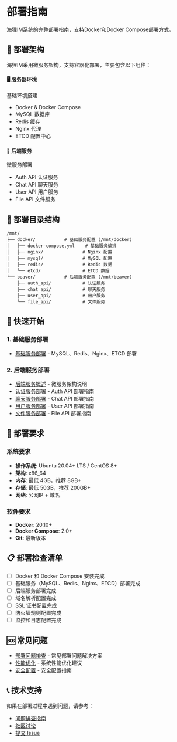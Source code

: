 # 部署指南

海狸IM系统的完整部署指南，支持Docker和Docker Compose部署方式。

## 🎯 部署架构

海狸IM采用微服务架构，支持容器化部署，主要包含以下组件：

<div class="beaver-grid cols-2">
  <div class="beaver-card primary">
    <h4>🖥️ 服务器环境</h4>
    <p>基础环境搭建</p>
    <ul>
      <li>Docker & Docker Compose</li>
      <li>MySQL 数据库</li>
      <li>Redis 缓存</li>
      <li>Nginx 代理</li>
      <li>ETCD 配置中心</li>
    </ul>
  </div>

  <div class="beaver-card secondary">
    <h4>🔧 后端服务</h4>
    <p>微服务部署</p>
    <ul>
      <li>Auth API 认证服务</li>
      <li>Chat API 聊天服务</li>
      <li>User API 用户服务</li>
      <li>File API 文件服务</li>
    </ul>
  </div>
</div>

## 📁 部署目录结构

```
/mnt/
├── docker/           # 基础服务配置 (/mnt/docker)
│   ├── docker-compose.yml    # 基础服务编排
│   ├── nginx/               # Nginx 配置
│   ├── mysql/               # MySQL 配置
│   ├── redis/               # Redis 数据
│   └── etcd/                # ETCD 数据
└── beaver/           # 后端服务配置 (/mnt/beaver)
    ├── auth_api/            # 认证服务
    ├── chat_api/            # 聊天服务
    ├── user_api/            # 用户服务
    └── file_api/            # 文件服务
```

## 🚀 快速开始

### 1. 基础服务部署
- [基础服务部署](./server/deployment.md) - MySQL、Redis、Nginx、ETCD 部署

### 2. 后端服务部署
- [后端服务概述](./backend/overview.md) - 微服务架构说明
- [认证服务部署](./backend/auth_api.md) - Auth API 部署指南
- [聊天服务部署](./backend/chat_api.md) - Chat API 部署指南
- [用户服务部署](./backend/user_api.md) - User API 部署指南
- [文件服务部署](./backend/file_api.md) - File API 部署指南

## 🔧 部署要求

### 系统要求
- **操作系统**: Ubuntu 20.04+ LTS / CentOS 8+
- **架构**: x86_64
- **内存**: 最低 4GB，推荐 8GB+
- **存储**: 最低 50GB，推荐 200GB+
- **网络**: 公网IP + 域名

### 软件要求
- **Docker**: 20.10+
- **Docker Compose**: 2.0+
- **Git**: 最新版本

## 📋 部署检查清单

- [ ] Docker 和 Docker Compose 安装完成
- [ ] 基础服务（MySQL、Redis、Nginx、ETCD）部署完成
- [ ] 后端服务部署完成
- [ ] 域名解析配置完成
- [ ] SSL 证书配置完成
- [ ] 防火墙规则配置完成
- [ ] 监控和日志配置完成

## 🆘 常见问题

- [部署问题排查](./troubleshooting.md) - 常见部署问题解决方案
- [性能优化](./optimization.md) - 系统性能优化建议
- [安全配置](./security.md) - 安全配置指南

## 📞 技术支持

如果在部署过程中遇到问题，请参考：
- [问题排查指南](./troubleshooting.md)
- [社区讨论](https://github.com/wsrh8888/beaver-im/discussions)
- [提交 Issue](https://github.com/wsrh8888/beaver-im/issues) 